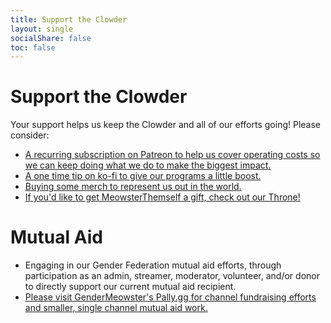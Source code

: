 ```yaml
---
title: Support the Clowder
layout: single
socialShare: false
toc: false
---
```




# Support the Clowder

Your support helps us keep the Clowder and all of our efforts going! Please consider:  

- [A recurring subscription on Patreon to help us cover operating costs so we can keep doing what we do to make the biggest impact.](https://www.patreon.com/GenderMeowster?fan_landing=true) 
- [A one time tip on ko-fi to give our programs a little boost.](https://ko-fi.com/gendermeowster)
- [Buying some merch to represent us out in the world.](./merch)
- [If you'd like to get MeowsterThemself a gift, check out our Throne!](https://throne.com/gendermeowster)

# Mutual Aid

- Engaging in our Gender Federation mutual aid efforts, through participation as an admin, streamer, moderator, volunteer, and/or donor to directly support our current mutual aid recipient.
- [Please visit GenderMeowster's Pally.gg for channel fundraising efforts and smaller, single channel mutual aid work.](https://pally.gg/p/gendermeowster)
